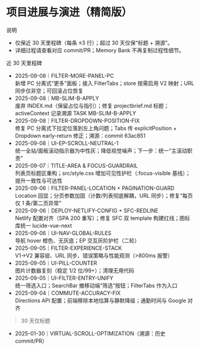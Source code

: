 # 项目进展与演进（精简版）

说明
- 仅保近 30 天里程碑（每条 ≤3 行）；超过 30 天仅保“标题 + 溯源”。
- 详细过程请查看对应 commit/PR；Memory Bank 不再复制过程性细节。

近 30 天里程碑
- 2025-09-08｜FILTER-MORE-PANEL-PC  
  新增 PC 分离式“更多”面板；接入 FilterTabs；store 按需启用 V2 映射；URL 同步仅非空；可回滚占位恢复
- 2025-09-08｜MB-SLIM-B-APPLY  
  废弃 INDEX.md（保留占位与指引）；修复 projectbrief.md 标题；activeContext 记录溯源 TASK MB-SLIM-B-APPLY
- 2025-09-08｜FILTER-DROPDOWN-POSITION-FIX  
  修复 PC 分离式下拉定位落到左上角问题；Tabs 传 explicitPosition + Dropdown early-return 修正；溯源：commit 63ac851
- 2025-09-08｜UI-EP-SCROLL-NEUTRAL-1  
  统一全站/面板滚动指示器为中性灰；降低视觉噪声；下一步：统一“主滚动职责”
- 2025-09-07｜TITLE-AREA & FOCUS-GUARDRAIL  
  列表页标题区重构；src/style.css 增加可见性护栏（:focus-visible 基线）；提升一致性与可达性
- 2025-09-06｜FILTER-PANEL-LOCATION + PAGINATION-GUARD  
  Location 回显；分页参数加固（计数/列表彻底解耦，URL 同步）；修复“每页仅 1 条/第二页异常”
- 2025-09-06｜DEPLOY-NETLIFY-CONFIG + SFC-REDLINE  
  Netlify 配置对齐（SPA 200 重写）；修复 SFC 双 template 构建红线；图标库统一 lucide-vue-next
- 2025-09-06｜UI-NAV-GLOBAL-RULES  
  导航 hover 橙色、无灰底；EP 交互灰阶护栏（二轮）
- 2025-09-05｜FILTER-EXPERIENCE-STACK  
  V1→V2 兼容层、URL 同步、错误策略与性能观测（>800ms 报警）
- 2025-09-05｜UI-PILL-COUNTER  
  图片计数器复刻（稳定 1/2 位/99+）；清理无用代码
- 2025-09-05｜UI-FILTER-ENTRY-UNIFY  
  统一筛选入口；SearchBar 撤移动端“筛选”按钮；FilterTabs 作为入口
- 2025-09-04｜COMMUTE-ACCURACY-FIX  
  Directions API 配置；前端移除本地估算与静默降级；通勤时间与 Google 对齐

> 30 天仅标题
- 2025-01-30｜VIRTUAL-SCROLL-OPTIMIZATION（溯源：历史 commit/PR）
